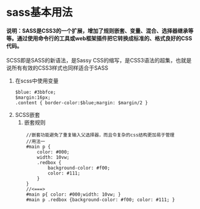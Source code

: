 # sass基本用法

#### 说明：SASS是CSS3的一个扩展，增加了规则嵌套、变量、混合、选择器继承等等。通过使用命令行的工具或web框架插件把它转换成标准的、格式良好的CSS代码。

SCSS即是SASS的新语法，是Sassy CSS的缩写，是CSS3语法的超集，也就是说所有有效的CSS3样式也同样适合于SASS

1. 在scss中使用变量
   ```
   $blue: #3bbfce;
   $margin:16px;
   .content { border-color:$blue;margin: $margin/2 }
   ```
2. SCSS嵌套
   1. 嵌套规则
   ```
	   //嵌套功能避免了重复输入父选择器，而且令复杂的css结构更加易于管理
	   //用法一
	   #main p {
	       color: #000;
	       width: 10vw;
	       .redbox {
	           background-color: #f00;
	           color: #111;
	       }
	   }
	   //<===>
	   #main p{ color: #000;width: 10vw; }
	   #main p .redbox {background-color: #f00; color: #111; }
   ```





